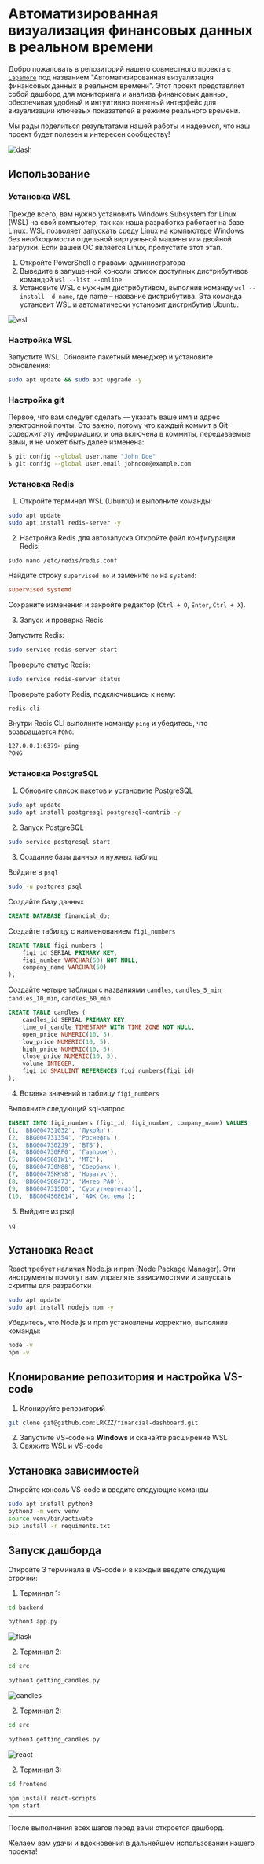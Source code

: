 # Автоматизированная визуализация финансовых данных в реальном времени
Добро пожаловать в репозиторий нашего совместного проекта с [`Lapamore`](https://github.com/Lapamore) под названием "Автоматизированная визуализация финансовых данных в реальном времени". Этот проект представляет собой дашборд для мониторинга и анализа финансовых данных, обеспечивая удобный и интуитивно понятный интерфейс для визуализации ключевых показателей в режиме реального времени.

Мы рады поделиться результатами нашей работы и надеемся, что наш проект будет полезен и интересен сообществу!

![dash](images/dash.gif)

## Использование
### Установка WSL
Прежде всего, вам нужно установить Windows Subsystem for Linux (WSL) на свой компьютер, так как наша разработка работает на базе Linux. WSL позволяет запускать среду Linux на компьютере Windows без необходимости отдельной виртуальной машины или двойной загрузки. Если вашей ОС является Linux, пропустите этот этап.
1. Откройте PowerShell с правами администратора
2. Выведите в запущенной консоли список доступных дистрибутивов командой `wsl --list --online`
3. Установите WSL c нужным дистрибутивом, выполнив команду `wsl --install -d name`, где name – название дистрибутива.
Эта команда установит WSL и автоматически установит дистрибутив Ubuntu.

![wsl](images/wsl.png)

### Настройка WSL
Запустите WSL. Обновите пакетный менеджер и установите обновления:
```bash
sudo apt update && sudo apt upgrade -y
```

### Настройка git
Первое, что вам следует сделать — указать ваше имя и адрес электронной почты. Это важно, потому что каждый коммит в Git содержит эту информацию, и она включена в коммиты, передаваемые вами, и не может быть далее изменена:
```bash
$ git config --global user.name "John Doe"
$ git config --global user.email johndoe@example.com
```

### Установка Redis
1. Откройте терминал WSL (Ubuntu) и выполните команды:
```bash
sudo apt update
sudo apt install redis-server -y
```

2. Настройка Redis для автозапуска
Откройте файл конфигурации Redis:
```
sudo nano /etc/redis/redis.conf
```

Найдите строку `supervised no` и замените `no` на `systemd`:
```ini
supervised systemd
```
Сохраните изменения и закройте редактор (`Ctrl + O`, `Enter`, `Ctrl + X`).

3. Запуск и проверка Redis
   
Запустите Redis:
```bash
sudo service redis-server start
```

Проверьте статус Redis:
```bash
sudo service redis-server status
```

Проверьте работу Redis, подключившись к нему:
```bash
redis-cli
```

Внутри Redis CLI выполните команду `ping` и убедитесь, что возвращается `PONG`:
```bash
127.0.0.1:6379> ping
PONG
```

### Установка PostgreSQL
1. Обновите список пакетов и установите PostgreSQL
```bash
sudo apt update
sudo apt install postgresql postgresql-contrib -y
```

2. Запуск PostgreSQL
```bash
sudo service postgresql start
```

3. Создание базы данных и нужных таблиц
   
Войдите в `psql`
```bash
sudo -u postgres psql
```

Создайте базу данных
```sql
CREATE DATABASE financial_db;
```

Создайте табилцу с наименованием `figi_numbers`
```sql
CREATE TABLE figi_numbers (
    figi_id SERIAL PRIMARY KEY,
    figi_number VARCHAR(50) NOT NULL,
    company_name VARCHAR(50)
);
```

Создайте четыре таблицы с названиями `candles`, `candles_5_min`, `candles_10_min`, `candles_60_min`
```sql
CREATE TABLE candles (
    candles_id SERIAL PRIMARY KEY,
    time_of_candle TIMESTAMP WITH TIME ZONE NOT NULL,
    open_price NUMERIC(10, 5),
    low_price NUMERIC(10, 5),
    high_price NUMERIC(10, 5),
    close_price NUMERIC(10, 5),
    volume INTEGER,
    figi_id SMALLINT REFERENCES figi_numbers(figi_id)
);
```

4. Вставка значений в таблицу `figi_numbers`
   
Выполните следующий sql-запрос
```sql
INSERT INTO figi_numbers (figi_id, figi_number, company_name) VALUES
(1, 'BBG004731032', 'Лукойл'),
(2, 'BBG004731354', 'Роснефть'),
(3, 'BBG004730ZJ9', 'ВТБ'),
(4, 'BBG004730RP0', 'Газпром'),
(5, 'BBG004S681W1', 'МТС'),
(6, 'BBG004730N88', 'Сбербанк'),
(7, 'BBG00475KKY8', 'Новатэк'),
(8, 'BBG004S68473', 'Интер РАО'),
(9, 'BBG0047315D0', 'Сургутнефтегаз'),
(10, 'BBG004S68614', 'АФК Система');
```
5. Выйдите из psql

```sql
\q
```

## Установка React
React требует наличия Node.js и npm (Node Package Manager). Эти инструменты помогут вам управлять зависимостями и запускать скрипты для разработки
```bash
sudo apt update
sudo apt install nodejs npm -y
```

Убедитесь, что Node.js и npm установлены корректно, выполнив команды:
```bash
node -v
npm -v
```
   
## Клонирование репозитория и настройка VS-code

1. Клонируйте репозиторий
```bash
git clone git@github.com:LRKZZ/financial-dashboard.git
```

2. Запустите VS-code на **Windows** и скачайте расширение WSL
3. Свяжите WSL и VS-code

## Установка зависимостей
Откройте консоль VS-code и введите следующие команды

```bash
sudo apt install python3
python3 -m venv venv
source venv/bin/activate
pip install -r requiments.txt
```

## Запуск дашборда

Откройте 3 терминала в VS-code и в каждый введите следущие строчки:

1. Терминал 1:
```bash
cd backend
```
```python
python3 app.py
```
![flask](images/flask.png)

2. Терминал 2:
```bash
cd src
```
```python
python3 getting_candles.py
```
![candles](images/candles.png)

2. Терминал 2:
```bash
cd src
```
```python
python3 getting_candles.py
```

![react](images/react.png)

2. Терминал 3:
```bash
cd frontend
```
```js
npm install react-scripts
npm start
```
---
После выполнения всех шагов перед вами откроется дашборд.

Желаем вам удачи и вдохновения в дальнейшем использовании нашего проекта!
